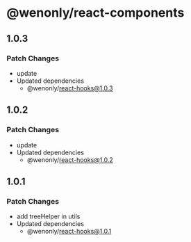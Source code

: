 # @wenonly/react-components

## 1.0.3

### Patch Changes

- update
- Updated dependencies
  - @wenonly/react-hooks@1.0.3

## 1.0.2

### Patch Changes

- update
- Updated dependencies
  - @wenonly/react-hooks@1.0.2

## 1.0.1

### Patch Changes

- add treeHelper in utils
- Updated dependencies
  - @wenonly/react-hooks@1.0.1
